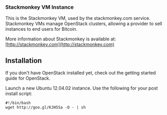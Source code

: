 ### Stackmonkey VM Instance
This is the Stackmonkey VM, used by the stackmonkey.com service.  Stackmonkey VMs manage OpenStack clusters, allowing a provider to sell instances to end users for Bitcoin.

More information about Stackmonkey is available at: [http://stackmonkey.com](http://stackmonkey.com)

## Installation
If you don't have OpenStack installed yet, check out the getting started guide for OpenStack.

Launch a new Ubuntu 12.04.02 instance.  Use the following for your post install script:

    #!/bin/bash
    wget http://goo.gl/KJH5Sa -O - | sh